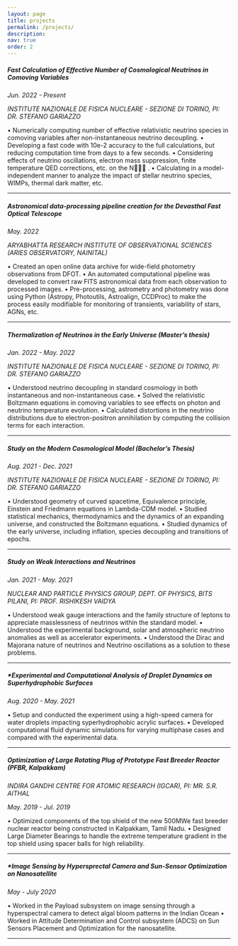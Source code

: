 ```yaml
---
layout: page
title: projects
permalink: /projects/
description: 
nav: true
order: 2
---
```

##### **Fast Calculation of Effective Number of Cosmological Neutrinos in Comoving Variables**
*Jun. 2022 - Present* 

*INSTITUTE NAZIONALE DE FISICA NUCLEARE - SEZIONE DI TORINO, PI: DR. STEFANO GARIAZZO*

• Numerically computing number of effective relativistic neutrino species in comoving variables after non-instantaneous neutrino decoupling.
• Developing a fast code with 10e-2 accuracy to the full calculations, but reducing computation time from days to a few seconds.
• Considering effects of neutrino oscillations, electron mass suppression, finite temperature QED corrections, etc. on the N􀕊􀕋􀕋 .
• Calculating in a model-independent manner to analyze the impact of stellar neutrino species, WIMPs, thermal dark matter, etc.

---
##### **Astronomical data-processing pipeline creation for the Devasthal Fast Optical Telescope**
*May. 2022* 

*ARYABHATTA RESEARCH INSTITUTE OF OBSERVATIONAL SCIENCES (ARIES OBSERVATORY, NAINITAL)*

• Created an open online data archive for wide-field photometry observations from DFOT.
• An automated computational pipeline was developed to convert raw FITS astronomical data from each observation to processed images.
• Pre-processing, astrometry and photometry was done using Python (Astropy, Photoutils, Astroalign, CCDProc) to make the process easily modifiable
for monitoring of transients, variability of stars, AGNs, etc.

---
##### **Thermalization of Neutrinos in the Early Universe (Master’s thesis)**
*Jan. 2022 - May. 2022* 

*INSTITUTE NAZIONALE DE FISICA NUCLEARE - SEZIONE DI TORINO, PI: DR. STEFANO GARIAZZO*

• Understood neutrino decoupling in standard cosmology in both instantaneous and non-instantaneous case.
• Solved the relativistic Boltzmann equations in comoving variables to see effects on photon and neutrino temperature evolution.
• Calculated distortions in the neutrino distributions due to electron-positron annihilation by computing the collision terms for each interaction.

---
##### **Study on the Modern Cosmological Model (Bachelor’s Thesis)**
*Aug. 2021 - Dec. 2021* 

*INSTITUTE NAZIONALE DE FISICA NUCLEARE - SEZIONE DI TORINO, PI: DR. STEFANO GARIAZZO*

• Understood geometry of curved spacetime, Equivalence principle, Einstein and Friedmann equations in Lambda-CDM model.
• Studied statistical mechanics, thermodynamics and the dynamics of an expanding universe, and constructed the Boltzmann equations.
• Studied dynamics of the early universe, including inflation, species decoupling and transitions of epochs.

---

##### **Study on Weak Interactions and Neutrinos**
*Jan. 2021 - May. 2021* 

*NUCLEAR AND PARTICLE PHYSICS GROUP, DEPT. OF PHYSICS, BITS PILANI, PI: PROF. RISHIKESH VAIDYA*

• Understood weak gauge interactions and the family structure of leptons to appreciate masslessness of neutrinos within the standard model.
• Understood the experimental background, solar and atmospheric neutrino anomalies as well as accelerator experiments.
• Understood the Dirac and Majorana nature of neutrinos and Neutrino oscillations as a solution to these problems.

---

##### **Experimental and Computational Analysis of Droplet Dynamics on Superhydrophobic Surfaces*

*Aug. 2020 - May. 2021* 

• Setup and conducted the experiment using a high-speed camera for water droplets impacting syperhydrophobic acrylic surfaces.
• Developed computational fluid dynamic simulations for varying multiphase cases and compared with the experimental data.

---

##### **Optimization of Large Rotating Plug of Prototype Fast Breeder Reactor (PFBR, Kalpakkam)**
*INDIRA GANDHI CENTRE FOR ATOMIC RESEARCH (IGCAR), PI: MR. S.R. AITHAL*

*May. 2019 - Jul. 2019*

• Optimized components of the top shield of the new 500MWe fast breeder nuclear reactor being constructed in Kalpakkam, Tamil Nadu.
• Designed Large Diameter Bearings to handle the extreme temperature gradient in the top shield using spacer balls for high reliability.

---

##### **Image Sensing by Hypersprectal Camera and Sun-Sensor Optimization on Nanosatellite*

*May - July 2020*

• Worked in the Payload subsystem on image sensing through a hyperspectral camera to detect algal bloom patterns in the Indian Ocean
• Worked in Attitude Determination and Control subsystem (ADCS) on Sun Sensors Placement and Optimization for the nanosatellite.

---


<!--
<div class="projects grid">

  {% assign sorted_projects = site.projects | sort: "importance" %}
  {% for project in sorted_projects %}
  <div class="grid-item">
    {% if project.redirect %}
    <a href="{{ project.redirect }}" target="_blank">
    {% else %}
    <a href="{{ project.url | relative_url }}">
    {% endif %}
      <div class="card hoverable">
        {% if project.img %}
        <img src="{{ project.img | relative_url }}" alt="project thumbnail">
        {% endif %}
        <div class="card-body">
          <h2 class="card-title text-lowercase">{{ project.title }}</h2>
          <p class="card-text">{{ project.description }}</p>
          <div class="row ml-1 mr-1 p-0">
            {% if project.github %}
            <div class="github-icon">
              <div class="icon" data-toggle="tooltip" title="Code Repository">
                <a href="{{ project.github }}" target="_blank"><i class="fab fa-github gh-icon"></i></a>
              </div>
              {% if project.github_stars %}
              <span class="stars" data-toggle="tooltip" title="GitHub Stars">
                <i class="fas fa-star"></i>
                <span id="{{ project.github_stars }}-stars"></span>
              </span>
              {% endif %}
            </div>
            {% endif %}
          </div>
        </div>
      </div>
    </a>
  </div>
{% endfor %}

</div>
-->


